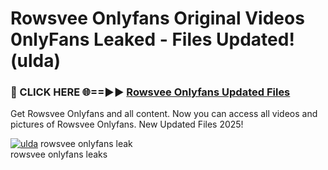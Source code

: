 # Rowsvee Onlyfans Original Videos 0nlyFans Leaked - Files Updated! (ulda)

<h3>🔴 CLICK HERE 🌐==►► <a href="https://tinyurl.com/2jnfzry5" rel="nofollow">Rowsvee Onlyfans Updated Files</a></h3>

Get Rowsvee Onlyfans and all content. Now you can access all videos and pictures of Rowsvee Onlyfans. New Updated Files 2025!

[![ulda](https://i.imgur.com/GyGTBgg.gif)](https://tinyurl.com/2jnfzry5)
rowsvee onlyfans leak<br>
rowsvee onlyfans leaks